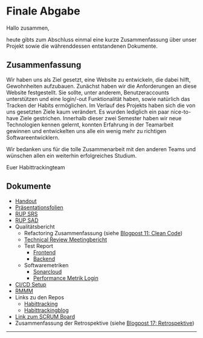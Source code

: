 # Finale Abgabe

Hallo zusammen,

heute gibts zum Abschluss einmal eine kurze Zusammenfassung über unser Projekt sowie die währenddessen entstandenen Dokumente.

## Zusammenfassung

Wir haben uns als Ziel gesetzt, eine Website zu entwickeln, die dabei hilft, Gewohnheiten aufzubauen.
Zunächst haben wir die Anforderungen an diese Website festgestellt. Sie sollte, unter anderem, Benutzeraccounts unterstützen und eine login/-out Funktionalität haben, sowie natürlich das Tracken der Habits ermöglichen.
Im Verlauf des Projekts haben sich die von uns gesetzten Ziele kaum verändert. Es wurden lediglich ein paar nice-to-have Ziele gestrichen. 
Innerhalb dieser zwei Semester haben wir neue Technologien kennen gelernt, konnten Erfahrung in der Teamarbeit gewinnen und entwickelten uns alle ein wenig mehr zu richtigen Softwareentwicklern.

Wir bedanken uns für die tolle Zusammenarbeit mit den anderen Teams und wünschen allen ein weiterhin erfolgreiches Studium.

Euer Habittrackingteam

## Dokumente
- [Handout](media/Habittracking.pdf)
- [Präsentationsfolien](media/Software_Eng_Präsentation.pdf)
- [RUP SRS](../srs/srs)
- [RUP SAD](../sad/sad)
- Qualitätsbericht
  - Refactoring Zusammenfassung (siehe [Blogpost 11: Clean Code](./11_clean_code))
  - [Technical Review Meetingbericht](../review/20240603)
  - Test Report
    - [Frontend](media/frontend_testreport.png)
    - [Backend](media/backend_testreport.png)
  - Softwaremetriken
    - [Sonarcloud](media/sonarcloud_metrics_1.png)
    - [Performance Metrik Login](media/PerformanceMetrikLogin.png)
- [CI/CD Setup](https://github.com/Puggingtons/habittracking/tree/main/.github/workflows)
- [RMMM](../rmmm/rmmm)
- Links zu den Repos
  - [Habittracking](https://github.com/Puggingtons/habittracking)
  - [Habittrackingblog](https://github.com/Puggingtons/habittrackingblog)
- [Link zum SCRUM Board](https://github.com/users/Puggingtons/projects/1)
- Zusammenfassung der Retrospektive (siehe [Blogpost 17: Retrospektive](./17_retrospektive))

---

<script src="https://utteranc.es/client.js" repo="Puggingtons/habittrackingblog" issue-term="pathname" theme="github-light" crossorigin="anonymous" async> </script>